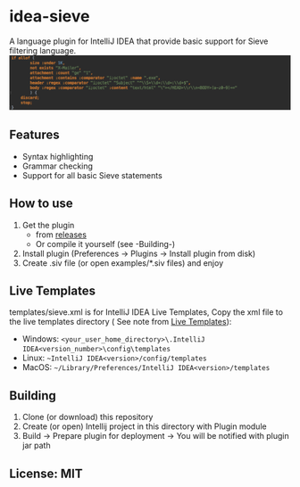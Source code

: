idea-sieve
==========

A language plugin for IntelliJ IDEA that provide basic support for Sieve filtering language.
![IntelliJ IDEA Screenshot](docs/images/SieveScreenshot.png)

## Features

* Syntax highlighting
* Grammar checking
* Support for all basic Sieve statements

## How to use

1. Get the plugin 
    - from [releases](https://github.com/qingshan/idea-sieve/releases)
    - Or compile it yourself (see -Building-)
2. Install plugin (Preferences -> Plugins -> Install plugin from disk)
3. Create .siv file (or open examples/*.siv files) and enjoy

## Live Templates

templates/sieve.xml is for IntelliJ IDEA Live Templates, Copy the xml file to the live templates directory (
See note from [Live Templates](https://www.jetbrains.com/idea/webhelp/live-templates.html)):

 * Windows: `<your_user_home_directory>\.IntelliJ IDEA<version_number>\config\templates`
 * Linux: `~IntelliJ IDEA<version>/config/templates`
 * MacOS: `~/Library/Preferences/IntelliJ IDEA<version>/templates`

## Building

1. Clone (or download) this repository
2. Create (or open) Intellij project in this directory with Plugin module
3. Build -> Prepare plugin for deployment -> You will be notified with plugin jar path

## License: MIT
